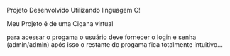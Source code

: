 Projeto Desenvolvido Utilizando linguagem C!

Meu Projeto é de uma Cigana virtual

para acessar o progama o usuário deve fornecer o login e senha (admin/admin) após isso o restante do progama fica totalmente intuitivo...
